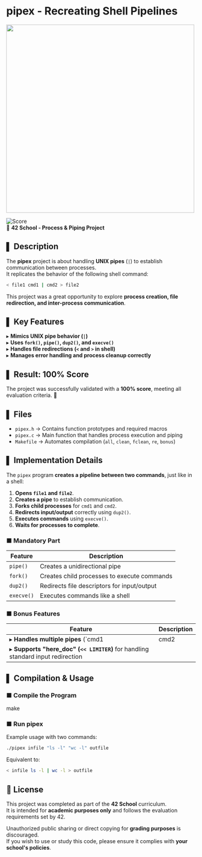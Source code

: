 # pipex - Recreating Shell Pipelines

<img src="https://github.com/user-attachments/assets/70994cd7-6e20-451e-840a-793585806bd2" width="500">

![Score](https://img.shields.io/badge/Score-100%25-brightgreen)  
📌 **42 School - Process & Piping Project**  

## ▌ Description
The **pipex** project is about handling **UNIX pipes** (`|`) to establish communication between processes.  
It replicates the behavior of the following shell command:  

```sh
< file1 cmd1 | cmd2 > file2  
```

This project was a great opportunity to explore **process creation, file redirection, and inter-process communication**.

## ▌ Key Features
▸ **Mimics UNIX pipe behavior (`|`)**  
▸ **Uses `fork()`, `pipe()`, `dup2()`, and `execve()`**  
▸ **Handles file redirections (`<` and `>` in shell)**  
▸ **Manages error handling and process cleanup correctly**  

## ▌ Result: **100% Score**
The project was successfully validated with a **100% score**, meeting all evaluation criteria. 🎉

## ▌ Files
- `pipex.h` → Contains function prototypes and required macros  
- `pipex.c` → Main function that handles process execution and piping  
- `Makefile` → Automates compilation (`all`, `clean`, `fclean`, `re`, `bonus`)  

## ▌ Implementation Details
The `pipex` program **creates a pipeline between two commands**, just like in a shell:
1. **Opens `file1` and `file2`**.
2. **Creates a pipe** to establish communication.
3. **Forks child processes** for `cmd1` and `cmd2`.
4. **Redirects input/output** correctly using `dup2()`.
5. **Executes commands** using `execve()`.
6. **Waits for processes to complete**.

### ■ **Mandatory Part**
| Feature | Description |
|---------|-------------|
| `pipe()` | Creates a unidirectional pipe |
| `fork()` | Creates child processes to execute commands |
| `dup2()` | Redirects file descriptors for input/output |
| `execve()` | Executes commands like a shell |

### ■ **Bonus Features**
| Feature | Description |
|---------|-------------|
| ▸ **Handles multiple pipes** (`cmd1 | cmd2 | cmd3 ... | cmdn`) |
| ▸ **Supports "here_doc" (`<< LIMITER`)** for handling standard input redirection |

## ▌ Compilation & Usage
### ■ **Compile the Program**
make  

### ■ **Run pipex**
Example usage with two commands:
```sh
./pipex infile "ls -l" "wc -l" outfile  
```

Equivalent to:
```sh
< infile ls -l | wc -l > outfile  
```

## 📜 License

This project was completed as part of the **42 School** curriculum.  
It is intended for **academic purposes only** and follows the evaluation requirements set by 42.  

Unauthorized public sharing or direct copying for **grading purposes** is discouraged.  
If you wish to use or study this code, please ensure it complies with **your school's policies**.
